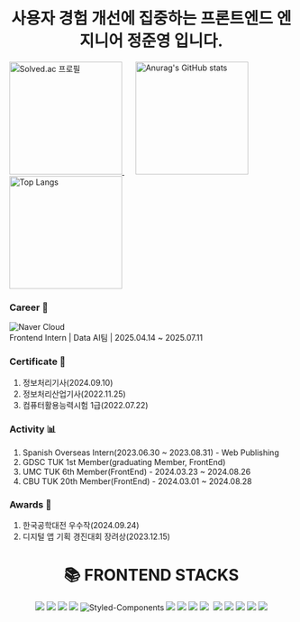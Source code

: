 <h1 align="center">사용자 경험 개선에 집중하는 프론트엔드 엔지니어 정준영 입니다.</h1>


<div align="left">
  <a href="https://solved.ac/jk9829249">
    <img src="http://mazassumnida.wtf/api/v2/generate_badge?boj=jk9829249" alt="Solved.ac 프로필" height="200px" />
  </a>
  <img src="https://github-readme-stats.vercel.app/api?username=Jayjunyoung&show_icons=true&theme=tokyonight" alt="Anurag's GitHub stats" height="200px" style="margin-left: 20px;"/>
  <img src="https://github-readme-stats.vercel.app/api/top-langs/?username=Jayjunyoung&layout=compact&theme=tokyonight" alt="Top Langs" height="200px"/>
</div>

### Career 💼
![Naver Cloud](https://img.shields.io/badge/Naver%20Cloud-04C75A?style=flat&logo=naver&logoColor=white) <br>
Frontend Intern | Data AI팀 | 2025.04.14 ~ 2025.07.11


### Certificate 🪪
1. 정보처리기사(2024.09.10)
2. 정보처리산업기사(2022.11.25)
3. 컴퓨터활용능력시험 1급(2022.07.22) 

### Activity 📊
1. Spanish Overseas Intern(2023.06.30 ~ 2023.08.31) - Web Publishing
2. GDSC TUK 1st Member(graduating Member, FrontEnd)
3. UMC TUK 6th Member(FrontEnd) - 2024.03.23 ~ 2024.08.26
4. CBU TUK 20th Member(FrontEnd) - 2024.03.01 ~ 2024.08.28

### Awards 👑 
1. 한국공학대전 우수작(2024.09.24)
2. 디지털 앱 기획 경진대회 장려상(2023.12.15)

<div align=center><h1>📚 FRONTEND STACKS</h1></div>

<div align=center> 
  <img src="https://img.shields.io/badge/javascript-F7DF1E?style=for-the-badge&logo=javascript&logoColor=white">
  <img src="https://img.shields.io/badge/typescript-3178C6?style=for-the-badge&logo=typescript&logoColor=white">
  <img src="https://img.shields.io/badge/react-61DAFB?style=for-the-badge&logo=react&logoColor=white">
  <img src="https://img.shields.io/badge/Next.js-000000?style=for-the-badge&logo=Next.js&logoColor=white"/>
  <img alt="Styled-Components" src="https://img.shields.io/badge/Styled Components-DB7093.svg?&style=for-the-badge&logo=styled-components&logoColor=white"/>
  <img src="https://img.shields.io/badge/Recoil-3578E5?style=for-the-badge&logo=recoil&logoColor=white" />
  <img src="https://img.shields.io/badge/tailwindcss-%2338B2AC.svg?style=for-the-badge&logo=tailwind-css&logoColor=white" />
  <img src="https://img.shields.io/badge/daisyui-5A0EF8?style=for-the-badge&logo=daisyui&logoColor=white" />
  <img src="https://img.shields.io/badge/zustand-3578E5?style=for-the-badge&logo=zustand&logoColor=white" />
  <img scr="https://img.shields.io/badge/-React%20Query-FF4154?style=for-the-badge&logo=react%20query&logoColor=white" />
  <img src="https://img.shields.io/badge/React_Router-CA4245?style=for-the-badge&logo=react-router&logoColor=white" />
  <img src="https://img.shields.io/badge/vite-%23646CFF.svg?style=for-the-badge&logo=vite&logoColor=white" />
  <img src="https://img.shields.io/badge/Canva-%2300C4CC.svg?style=for-the-badge&logo=Canva&logoColor=white" />
  <img src="https://img.shields.io/badge/figma-%23F24E1E.svg?style=for-the-badge&logo=figma&logoColor=white" />
  <img src="https://img.shields.io/badge/convex-003545?style=for-the-badge&logo=convex&logoColor=white" />
  <br>
</div>
